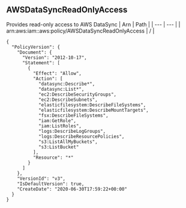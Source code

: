 
## AWSDataSyncReadOnlyAccess
Provides read-only access to AWS DataSync
| Arn | Path |
| --- | --- |
| arn:aws:iam::aws:policy/AWSDataSyncReadOnlyAccess | / |
```
{
  "PolicyVersion": {
    "Document": {
      "Version": "2012-10-17",
      "Statement": [
        {
          "Effect": "Allow",
          "Action": [
            "datasync:Describe*",
            "datasync:List*",
            "ec2:DescribeSecurityGroups",
            "ec2:DescribeSubnets",
            "elasticfilesystem:DescribeFileSystems",
            "elasticfilesystem:DescribeMountTargets",
            "fsx:DescribeFileSystems",
            "iam:GetRole",
            "iam:ListRoles",
            "logs:DescribeLogGroups",
            "logs:DescribeResourcePolicies",
            "s3:ListAllMyBuckets",
            "s3:ListBucket"
          ],
          "Resource": "*"
        }
      ]
    },
    "VersionId": "v3",
    "IsDefaultVersion": true,
    "CreateDate": "2020-06-30T17:59:22+00:00"
  }
}
```
